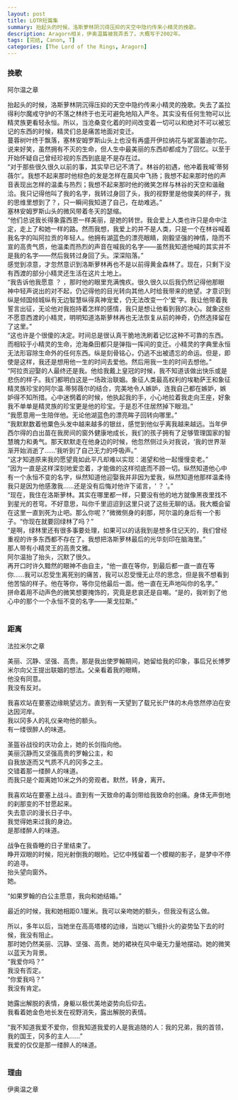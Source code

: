 ```yaml
---
layout: post
title: LOTR短篇集
summary: 抬起头的时候，洛斯萝林阴沉得压抑的天空中隐约传来小精灵的挽歌。
description: Aragorn相关，伊奥温篇被我弄丢了。大概写于2002年。
tags: [完结, Canon, T]
categories: [The Lord of the Rings, Aragorn]
---
```


### 挽歌  
阿尔温之章  
  
抬起头的时候，洛斯萝林阴沉得压抑的天空中隐约传来小精灵的挽歌。失去了盖拉得利尔魔戒守护的不落之林终于也无可避免地陷入严冬。其实没有任何生物可以比精灵族更看轻永恒。所以，当沧桑变化着的时间改变着一切可以和绝对不可以被忘记的东西的时候，精灵们总是痛苦地面对变迁。  
蔓蓉树叶终于飘落，塞林安姆罗斯山头上也没有再盛开伊拉纳花与妮富蕾迪尔花。说来好笑，虽然拥有不灭的生命，但人生中最美丽的东西却都成为了回忆。以至于开始怀疑自己曾经珍视的东西到底是不是存在过。  
“对于那些很久很久以前的事，其实早已记不清了。林谷的初遇，他冲着我喊‘蒂努薇尔’。我想不起来那时他棕色的发是怎样在晨风中飞扬；我想不起来那时他的声音表现出怎样的温柔与热烈；我想不起来那时他的微笑怎样与林谷的天空和谐融洽。我只记得他叫了我的名字，我转过身回了头，我的视野里是他俊美的样子，我的思维里想到了？，只一瞬间我知道了自己，在劫难逃。”  
塞林安姆罗斯山头的微风带着冬天的瑟缩。  
“他们总说我长得象露西恩一样美丽，是她的转世。我会爱上人类也许只是命中注定，走上了和她一样的路。然而我想，我爱上的并不是人类，只是一个在林谷喊着我名字的叫阿拉贡的年轻人。他拥有湖蓝色的漂亮眼睛，刚毅坚强的神情，隐而不宣的高贵气质，他温柔而热烈的声音在喊我的名字——虽然我知道他喊的其实并不是我的名字——然后我转过身回了头。深深陷落。”  
感觉到凉意，才忽然意识到洛斯萝林再也不是以前得黄金森林了。现在，只剩下没有西渡的部分小精灵还生活在这片土地上。  
“我告诉他我愿意 ？ ，那时他的眼里充满愧疚。很久很久以后我仍然记得他那眼神中轻声说出的对不起，仍记得他的目光转向其他人时给我带来的绝望。才意识到纵是倾国倾城纵有无边智慧纵得真神宠爱，仍无法改变一个‘爱’字。我让他带着我誓言出征，无论他对我抱持着怎样的感情，我只是想让他看到我的决心。就象这些不愿意西渡的小精灵，明明知道洛斯萝林再也无法恢复从前的神奇，仍然选择留在了这里。”  
“这也许是个很傻的决定。时间总是很认真干脆地洗刷着记忆这种不可靠的东西。而相较于小精灵的生命，沧海桑田都只是弹指一挥间的变迁。小精灵的字典里永恒无法形容除生命外的任何东西。纵是刻骨铭心，仍逃不出被遗忘的命运。但是，即使是这样，我还是想用他一生的时间去爱他。然后用我一生的时间去想他。”  
“阿拉贡迎娶的人最终还是我。他给我戴上皇冠的时候，我不知道该做出快乐或是悲伤的样子。我们都明白这是一场政治联姻。象征人类最高权利的埃勒萨王和象征精灵族珍宝的阿尔温.蒂努薇尔的结合，完美地令人嫉妒，连我自己都在嫉妒，嫉妒得不知所措。心中迷惘着的时候，他执起我的手，小心地拉着我走向王座，好象我不单单是精灵族的珍宝更是他的珍宝。于是忍不住居然掉下眼泪。”  
“我愿意用一生陪伴他。无论他湖蓝色的漂亮眸子回转向哪里。”  
“我默默数着他粟色头发中越来越多的银丝，感觉到他似乎离我越来越远。当年伊西尔得的白出苗在我房间的窗外健康地成长，我们的孩子拥有了足够管理国家的智慧魄力和勇气。那天默默走在他身边的时候，他忽然侧过头对我说，‘我的世界渐渐开始消逝了……’我听到了自己无力的呼吸声。”  
“这才知道原来我的愿望竟如此平凡却难以实现：渴望和他一起慢慢变老。”  
“因为一直是这样深刻地爱恋着，才能做的这样彻底而不顾一切。纵然知道他心中有一个永恒不变的名字，纵然知道他迎娶我并非因为爱我，纵然知道他那样温柔待我只是因为他感激我……还是没有后悔对他许下诺言，‘ ？ ’。”  
“现在，我住在洛斯萝林。其实在哪里都一样，只要没有他的地方就像黑夜里找不到星光的苍穹。不好意思，叫你千里迢迢到这里只说了这些无聊的话。我大概会留在这里一直到死为止吧。那么你呢？”微微侧身的刹那，阿尔温的身后有一个影子。“你现在就要回绿林了吗？”  
“是啊，绿林里还有很多事要处理，如果可以的话我到是想多住记天的，我们曾经重视的许多东西都不存在了。我想把洛斯萝林最后的光华刻印在脑海里。”  
那人带有小精灵王的高贵文雅。  
阿尔温抬了抬头，沉默了很久。  
再开口时许久黯然的眼神不由自主，“他一直在等你，到最后都一直一直在等你……我可以忍受生离死别的痛苦，我可以忍受慢无止尽的思念，但是我不想看到他苦恼的样子。他在等你，等你见他最后一面。他一直在无声地叫你的名字。”  
拼命着用不动声色的微笑想要掩饰的，究竟是悲哀还是自嘲。“是的，我听到了他心中的那个一个永恒不变的名字——莱戈拉斯。”  
<br>  

### 距离  
法拉米尔之章
  
美丽、沉静、坚强、高贵。那是我出使罗翰期间，她留给我的印象，事后兄长博罗米尔向父王提出联姻的想法。父亲看着我的眼睛，  
他没有同意。  
我没有反对。  
  
我喜欢站在要塞边缘眺望远方。直到有一天望到了载兄长尸体的木舟悠然停泊在安达因河岸。  
我以冈多人的礼仪亲吻他的额头。  
有一缕很醉人的味道。  
  
圣盔谷战役的庆功会上，她的长剑指向他。  
美丽沉静而又坚强高贵的罗翰公主，和  
自我放逐而又气质不凡的冈多之主。  
交错着那一缕醉人的味道。  
而我只是个距离她10米之外的旁观者。默然，转身，离开。  
  
我喜欢站在要塞上战斗。直到有一天致命的毒剑带给我致命的创痛。身体无声倒地的刹那变的不甘愿起来。  
失去意识的漫长日子中。  
我觉得她来过我的身边。  
是那缕醉人的味道。  
  
战争在我昏睡的日子里结束了。  
睁开双眼的时候，阳光射倒我的眼睑。记忆中残留着一个模糊的影子，是梦中不停的追寻。  
抬头望向窗外。  
她。  
  
“如果罗翰的白公主愿意，我向和她结婚。”  
  
最近的时候，我和她相距0.1厘米。我可以亲吻她的额头，但我没有这么做。  
  
所以，多年以后，当她坐在高高塔楼的边缘，当她以飞蛾扑火的姿势坠下去的时候，我没有阻止。  
那时她仍然美丽、沉静、坚强、高贵。她的裙袂在风中毫无力量地摆动。她的微笑以蓝天为背景。  
“我爱你吗？”  
我没有否定。  
“你爱我吗？”  
我没有肯定。  
  
她露出解脱的表情，身躯以极优美地姿势向后仰去。  
我看着她金色地长发在视野消失，露出解脱的表情。  
  
“我不知道我爱不爱你，但我知道我爱的人是我追随的人：我的兄弟，我的首领，我的国王，冈多的主人……”  
我爱的仅仅是那一缕醉人的味道。  
<br>

### 理由
伊奥温之章
